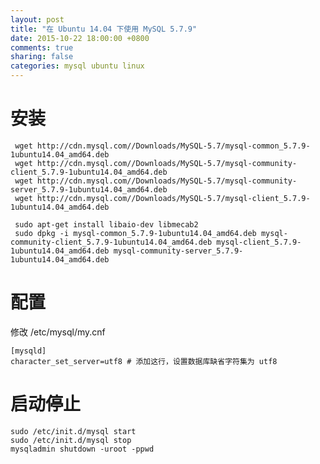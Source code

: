 ```yaml
---
layout: post
title: "在 Ubuntu 14.04 下使用 MySQL 5.7.9"
date: 2015-10-22 18:00:00 +0800
comments: true
sharing: false
categories: mysql ubuntu linux
---
```

# 安装

     wget http://cdn.mysql.com//Downloads/MySQL-5.7/mysql-common_5.7.9-1ubuntu14.04_amd64.deb
     wget http://cdn.mysql.com//Downloads/MySQL-5.7/mysql-community-client_5.7.9-1ubuntu14.04_amd64.deb
     wget http://cdn.mysql.com//Downloads/MySQL-5.7/mysql-community-server_5.7.9-1ubuntu14.04_amd64.deb
     wget http://cdn.mysql.com//Downloads/MySQL-5.7/mysql-client_5.7.9-1ubuntu14.04_amd64.deb

     sudo apt-get install libaio-dev libmecab2
     sudo dpkg -i mysql-common_5.7.9-1ubuntu14.04_amd64.deb mysql-community-client_5.7.9-1ubuntu14.04_amd64.deb mysql-client_5.7.9-1ubuntu14.04_amd64.deb mysql-community-server_5.7.9-1ubuntu14.04_amd64.deb

# 配置

修改 /etc/mysql/my.cnf

    [mysqld]
    character_set_server=utf8 # 添加这行，设置数据库缺省字符集为 utf8

# 启动停止

    sudo /etc/init.d/mysql start
    sudo /etc/init.d/mysql stop
    mysqladmin shutdown -uroot -ppwd
